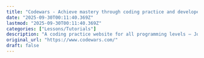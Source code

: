 ```yaml
---
title: "Codewars - Achieve mastery through coding practice and developer mentorship"
date: "2025-09-30T00:11:40.369Z"
lastmod: "2025-09-30T00:11:40.369Z"
categories: ["Lessons/Tutorials"]
description: "A coding practice website for all programming levels – Join a community of over 3 million developers and improve your coding skills in over 55 programming languages!"
original_url: "https://www.codewars.com/"
draft: false
---
```

